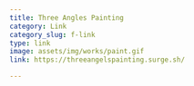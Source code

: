 ```yaml
---
title: Three Angles Painting 
category: Link
category_slug: f-link
type: link
image: assets/img/works/paint.gif
link: https://threeangelspainting.surge.sh/

---
```

